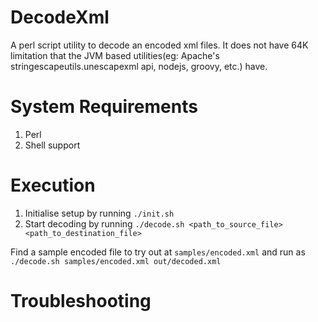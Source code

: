 # DecodeXml
A perl script utility to decode an encoded xml files. It does not have 64K limitation that the JVM based utilities(eg: Apache's stringescapeutils.unescapexml api, nodejs, groovy, etc.) have. 

# System Requirements
1. Perl
2. Shell support

# Execution
1. Initialise setup by running ```./init.sh``` 
2. Start decoding by running ```./decode.sh <path_to_source_file> <path_to_destination_file>```

Find a sample encoded file to try out at `samples/encoded.xml` and run as ```./decode.sh samples/encoded.xml out/decoded.xml```

# Troubleshooting
